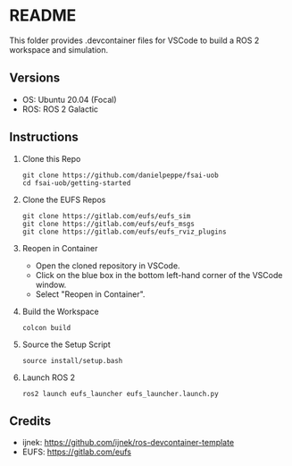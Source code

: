# README

This folder provides .devcontainer files for VSCode to build a ROS 2 workspace and simulation.

## Versions
- OS: Ubuntu 20.04 (Focal)
- ROS: ROS 2 Galactic

## Instructions

1. Clone this Repo
   ```
   git clone https://github.com/danielpeppe/fsai-uob
   cd fsai-uob/getting-started
   ```
    
2. Clone the EUFS Repos
   ```
   git clone https://gitlab.com/eufs/eufs_sim
   git clone https://gitlab.com/eufs/eufs_msgs
   git clone https://gitlab.com/eufs/eufs_rviz_plugins
   ```

3. Reopen in Container
   - Open the cloned repository in VSCode.
   - Click on the blue box in the bottom left-hand corner of the VSCode window.
   - Select "Reopen in Container".

4. Build the Workspace
   ```
   colcon build
   ```

5. Source the Setup Script
   ```
   source install/setup.bash
   ```

6. Launch ROS 2
   ```
   ros2 launch eufs_launcher eufs_launcher.launch.py
   ```

## Credits
- ijnek: https://github.com/ijnek/ros-devcontainer-template
- EUFS: https://gitlab.com/eufs
